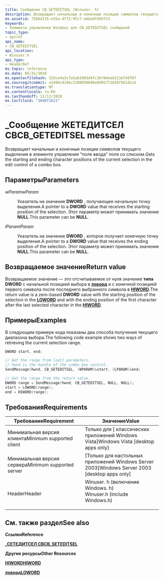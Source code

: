 ```yaml
---
title: Сообщение CB_GETEDITSEL (Winuser. h)
description: Возвращает начальные и конечные позиции символов текущего выделения в элементе управления "поле ввода" поля со списком.
ms.assetid: 72b64135-e35a-4f72-9fc7-e6bedf495f23
keywords:
- Элементы управления Windows для CB_GETEDITSEL сообщений
topic_type:
- apiref
api_name:
- CB_GETEDITSEL
api_location:
- Winuser.h
api_type:
- HeaderDef
ms.topic: reference
ms.date: 05/31/2018
ms.openlocfilehash: 319ce4a3c7a5a61903d4fc3bf04eed223e749787
ms.sourcegitcommit: a1494c819bc5200050696e66057f1020f5b142cb
ms.translationtype: MT
ms.contentlocale: ru-RU
ms.lasthandoff: 12/12/2020
ms.locfileid: "104071621"
---
```

# <a name="cb_geteditsel-message"></a><span data-ttu-id="6dc82-104">\_Сообщение ЖЕТЕДИТСЕЛ CB</span><span class="sxs-lookup"><span data-stu-id="6dc82-104">CB\_GETEDITSEL message</span></span>

<span data-ttu-id="6dc82-105">Возвращает начальные и конечные позиции символов текущего выделения в элементе управления "поле ввода" поля со списком.</span><span class="sxs-lookup"><span data-stu-id="6dc82-105">Gets the starting and ending character positions of the current selection in the edit control of a combo box.</span></span>

## <a name="parameters"></a><span data-ttu-id="6dc82-106">Параметры</span><span class="sxs-lookup"><span data-stu-id="6dc82-106">Parameters</span></span>

<dl> <dt>

<span data-ttu-id="6dc82-107">*wParam*</span><span class="sxs-lookup"><span data-stu-id="6dc82-107">*wParam*</span></span> 
</dt> <dd>

<span data-ttu-id="6dc82-108">Указатель на значение **DWORD** , получающее начальную точку выделения.</span><span class="sxs-lookup"><span data-stu-id="6dc82-108">A pointer to a **DWORD** value that receives the starting position of the selection.</span></span> <span data-ttu-id="6dc82-109">Этот параметр может принимать значение **NULL**.</span><span class="sxs-lookup"><span data-stu-id="6dc82-109">This parameter can be **NULL**.</span></span>

</dd> <dt>

<span data-ttu-id="6dc82-110">*lParam*</span><span class="sxs-lookup"><span data-stu-id="6dc82-110">*lParam*</span></span> 
</dt> <dd>

<span data-ttu-id="6dc82-111">Указатель на значение **DWORD** , которое получает конечную точку выделения.</span><span class="sxs-lookup"><span data-stu-id="6dc82-111">A pointer to a **DWORD** value that receives the ending position of the selection.</span></span> <span data-ttu-id="6dc82-112">Этот параметр может принимать значение **NULL**.</span><span class="sxs-lookup"><span data-stu-id="6dc82-112">This parameter can be **NULL**.</span></span>

</dd> </dl>

## <a name="return-value"></a><span data-ttu-id="6dc82-113">Возвращаемое значение</span><span class="sxs-lookup"><span data-stu-id="6dc82-113">Return value</span></span>

<span data-ttu-id="6dc82-114">Возвращаемое значение — это отсчитываемое от нуля значение **типа DWORD** с начальной позицией выбора в [**ловорд**](/previous-versions/windows/desktop/legacy/ms632659(v=vs.85)) и с конечной позицией первого символа после последнего выбранного символа в [**HIWORD**](/previous-versions/windows/desktop/legacy/ms632657(v=vs.85)).</span><span class="sxs-lookup"><span data-stu-id="6dc82-114">The return value is a zero-based **DWORD** value with the starting position of the selection in the [**LOWORD**](/previous-versions/windows/desktop/legacy/ms632659(v=vs.85)) and with the ending position of the first character after the last selected character in the [**HIWORD**](/previous-versions/windows/desktop/legacy/ms632657(v=vs.85)).</span></span>

## <a name="examples"></a><span data-ttu-id="6dc82-115">Примеры</span><span class="sxs-lookup"><span data-stu-id="6dc82-115">Examples</span></span>

<span data-ttu-id="6dc82-116">В следующем примере кода показаны два способа получения текущего диапазона выбора.</span><span class="sxs-lookup"><span data-stu-id="6dc82-116">The following code example shows two ways of retrieving the current selection range.</span></span>


```C++
DWORD start, end;

// Get the range from [out] parameters.
// hwnd is the handle of the combo box control.
SendMessage(hwnd, CB_GETEDITSEL, (WPARAM)&start, (LPARAM)&end;

// Get the range from the return value.
DWORD range = SendMessage(hwnd, CB_GETEDITSEL, NULL, NULL);
start = LOWORD(range);
end = HIWORD(range);
```



## <a name="requirements"></a><span data-ttu-id="6dc82-117">Требования</span><span class="sxs-lookup"><span data-stu-id="6dc82-117">Requirements</span></span>



| <span data-ttu-id="6dc82-118">Требование</span><span class="sxs-lookup"><span data-stu-id="6dc82-118">Requirement</span></span> | <span data-ttu-id="6dc82-119">Значение</span><span class="sxs-lookup"><span data-stu-id="6dc82-119">Value</span></span> |
|-------------------------------------|----------------------------------------------------------------------------------------------------------|
| <span data-ttu-id="6dc82-120">Минимальная версия клиента</span><span class="sxs-lookup"><span data-stu-id="6dc82-120">Minimum supported client</span></span><br/> | <span data-ttu-id="6dc82-121">Только для \[ классических приложений Windows Vista\]</span><span class="sxs-lookup"><span data-stu-id="6dc82-121">Windows Vista \[desktop apps only\]</span></span><br/>                                                           |
| <span data-ttu-id="6dc82-122">Минимальная версия сервера</span><span class="sxs-lookup"><span data-stu-id="6dc82-122">Minimum supported server</span></span><br/> | <span data-ttu-id="6dc82-123">\[Только для настольных приложений Windows Server 2003\]</span><span class="sxs-lookup"><span data-stu-id="6dc82-123">Windows Server 2003 \[desktop apps only\]</span></span><br/>                                                     |
| <span data-ttu-id="6dc82-124">Header</span><span class="sxs-lookup"><span data-stu-id="6dc82-124">Header</span></span><br/>                   | <dl> <span data-ttu-id="6dc82-125"><dt>Winuser. h (включение Windows. h)</dt></span><span class="sxs-lookup"><span data-stu-id="6dc82-125"><dt>Winuser.h (include Windows.h)</dt></span></span> </dl> |



## <a name="see-also"></a><span data-ttu-id="6dc82-126">См. также раздел</span><span class="sxs-lookup"><span data-stu-id="6dc82-126">See also</span></span>

<dl> <dt>

<span data-ttu-id="6dc82-127">**Ссылки**</span><span class="sxs-lookup"><span data-stu-id="6dc82-127">**Reference**</span></span>
</dt> <dt>

[<span data-ttu-id="6dc82-128">**\_СЕТЕДИТСЕЛ CB**</span><span class="sxs-lookup"><span data-stu-id="6dc82-128">**CB\_SETEDITSEL**</span></span>](cb-seteditsel.md)
</dt> <dt>

<span data-ttu-id="6dc82-129">**Другие ресурсы**</span><span class="sxs-lookup"><span data-stu-id="6dc82-129">**Other Resources**</span></span>
</dt> <dt>

<span data-ttu-id="6dc82-130">[**HIWORD**](/previous-versions/windows/desktop/legacy/ms632657(v=vs.85))</span><span class="sxs-lookup"><span data-stu-id="6dc82-130">[**HIWORD**](/previous-versions/windows/desktop/legacy/ms632657(v=vs.85))</span></span>
</dt> <dt>

<span data-ttu-id="6dc82-131">[**ловорд**](/previous-versions/windows/desktop/legacy/ms632659(v=vs.85))</span><span class="sxs-lookup"><span data-stu-id="6dc82-131">[**LOWORD**](/previous-versions/windows/desktop/legacy/ms632659(v=vs.85))</span></span>
</dt> </dl>

 

